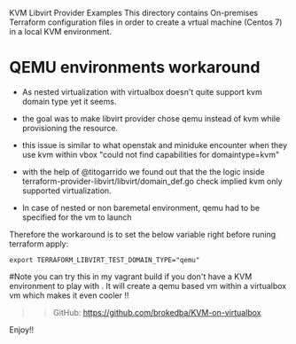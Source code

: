 
KVM Libvirt Provider Examples
This directory contains On-premises Terraform configuration files in order to create a vrtual machine (Centos 7) in a local KVM environment.


# QEMU environments workaround

- As nested virtualization with virtualbox doesn't quite support kvm domain type yet it seems.
- the goal was to make libvirt provider chose qemu instead of kvm while provisioning the resource.
- this issue is similar to what openstak and miniduke encounter when they use kvm within vbox "could not find capabilities for domaintype=kvm"

- with the help of @titogarrido we found out that the the logic inside terraform-provider-libvirt/libvirt/domain_def.go check implied kvm only supported virtualization.

- In case of nested or non baremetal environment, qemu had to be specified for the vm to launch

Therefore the workaround is to set the below variable right before runing terraform apply: 

```
export TERRAFORM_LIBVIRT_TEST_DOMAIN_TYPE="qemu" 

```

#Note
you can try this in my vagrant build if you don't have a KVM environment to play with . It will create a qemu based vm within a virtualbox vm which makes it even cooler !!
 >> GitHub: https://github.com/brokedba/KVM-on-virtualbox

Enjoy!!
